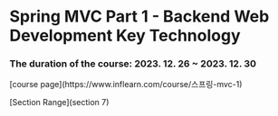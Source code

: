 <h1>Spring MVC Part 1 - Backend Web Development Key Technology</h1>
<h3>The duration of the course: 2023. 12. 26 ~ 2023. 12. 30</h3>
[course page](https://www.inflearn.com/course/스프링-mvc-1)

[Section Range](section 7)
